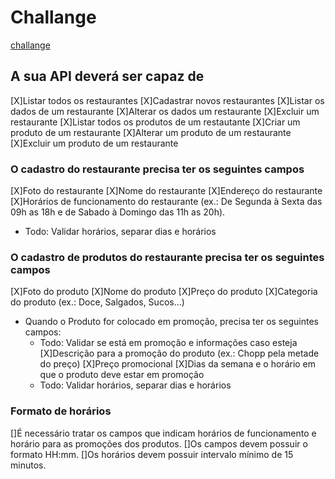 # Challange

[challange](https://github.com/goomerdev/job-dev-backend-interview)

## A sua API deverá ser capaz de

[X]Listar todos os restaurantes
[X]Cadastrar novos restaurantes
[X]Listar os dados de um restaurante
[X]Alterar os dados um restaurante
[X]Excluir um restaurante
[X]Listar todos os produtos de um restautante
[X]Criar um produto de um restaurante
[X]Alterar um produto de um restaurante
[X]Excluir um produto de um restaurante

### O cadastro do restaurante precisa ter os seguintes campos

[X]Foto do restaurante
[X]Nome do restaurante
[X]Endereço do restaurante
[X]Horários de funcionamento do restaurante (ex.: De Segunda à Sexta das 09h as 18h e de Sabado à Domingo das 11h as 20h).

- Todo: Validar horários, separar dias e horários

### O cadastro de produtos do restaurante precisa ter os seguintes campos

[X]Foto do produto
[X]Nome do produto
[X]Preço do produto
[X]Categoria do produto (ex.: Doce, Salgados, Sucos...)

- Quando o Produto for colocado em promoção, precisa ter os seguintes campos:
  - Todo: Validar se está em promoção e informações caso esteja
[X]Descrição para a promoção do produto (ex.: Chopp pela metade do preço)
[X]Preço promocional
[X]Dias da semana e o horário em que o produto deve estar em promoção
  - Todo: Validar horários, separar dias e horários

### Formato de horários

[]É necessário tratar os campos que indicam horários de funcionamento e horário para as promoções dos produtos.
[]Os campos devem possuir o formato HH:mm.
[]Os horários devem possuir intervalo mínimo de 15 minutos.
